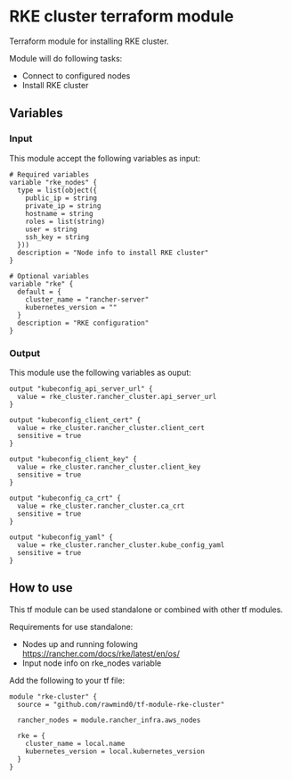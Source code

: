 # RKE cluster terraform module 

Terraform module for installing RKE cluster. 

Module will do following tasks:
- Connect to configured nodes
- Install RKE cluster

## Variables

### Input

This module accept the following variables as input:

```
# Required variables
variable "rke_nodes" {
  type = list(object({
    public_ip = string
    private_ip = string
    hostname = string
    roles = list(string)
    user = string
    ssh_key = string
  }))
  description = "Node info to install RKE cluster"
}

# Optional variables
variable "rke" {
  default = {
    cluster_name = "rancher-server"
    kubernetes_version = "" 
  }
  description = "RKE configuration"
}
```

### Output

This module use the following variables as ouput:

```
output "kubeconfig_api_server_url" {
  value = rke_cluster.rancher_cluster.api_server_url
}

output "kubeconfig_client_cert" {
  value = rke_cluster.rancher_cluster.client_cert
  sensitive = true
}

output "kubeconfig_client_key" {
  value = rke_cluster.rancher_cluster.client_key
  sensitive = true
}

output "kubeconfig_ca_crt" {
  value = rke_cluster.rancher_cluster.ca_crt
  sensitive = true
}

output "kubeconfig_yaml" {
  value = rke_cluster.rancher_cluster.kube_config_yaml
  sensitive = true
}
```

## How to use

This tf module can be used standalone or combined with other tf modules.

Requirements for use standalone:
* Nodes up and running folowing https://rancher.com/docs/rke/latest/en/os/
* Input node info on rke_nodes variable

Add the following to your tf file:

```
module "rke-cluster" {
  source = "github.com/rawmind0/tf-module-rke-cluster"

  rancher_nodes = module.rancher_infra.aws_nodes

  rke = {
    cluster_name = local.name
    kubernetes_version = local.kubernetes_version
  }
}
```

